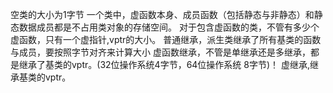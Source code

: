 空类的大小为1字节
一个类中，虚函数本身、成员函数（包括静态与非静态）和静态数据成员都是不占用类对象的存储空间。
对于包含虚函数的类，不管有多少个虚函数，只有一个虚指针,vptr的大小。
普通继承，派生类继承了所有基类的函数与成员，要按照字节对齐来计算大小
虚函数继承，不管是单继承还是多继承，都是继承了基类的vptr。(32位操作系统4字节，64位操作系统 8字节)！
虚继承,继承基类的vptr。